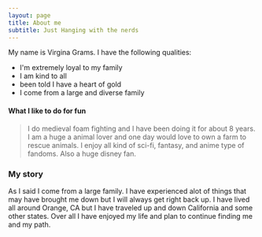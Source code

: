 ```yaml
---
layout: page
title: About me
subtitle: Just Hanging with the nerds
---
```


My name is Virgina Grams. I have the following qualities:

- I'm extremely loyal to my family
- I am kind to all
- been told I have a heart of gold
- I come from a large and diverse family


#### What I like to do for fun

>I do medieval foam fighting and I have been doing it for about 8 years. I am a huge a animal lover and one day would love to own a farm to rescue animals. I enjoy all kind of sci-fi, fantasy, and anime type of fandoms. Also a huge disney fan.

### My story

As I said I come from a large family. I have experienced alot of things that may have brought me down but I will always get right back up. I have lived all around Orange, CA but I have traveled up and down California and some other states. Over all I have enjoyed my life and plan to continue finding me and my path.
